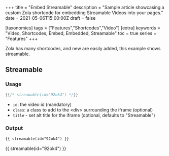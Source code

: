 +++
title = "Embed Streamable"
description = "Sample article showcasing a custom Zola shortcode for embedding Streamable Videos into your pages."
date = 2021-05-06T15:00:00Z
draft = false

[taxonomies]
tags = ["Features","Shortcodes","Video"]
[extra]
keywords = "Video, Shortcodes, Embed, Embedded, Streamable"
toc = true
series = "Features"
+++

Zola has many shortcodes, and new are easily added, this example shows streamable.
<!-- more -->

## Streamable

### Usage

```rs
{{/* streamable(id="92ok4") */}}
```

- `id`: the video id (mandatory)
- `class`: a class to add to the &lt;div&gt; surrounding the iframe (optional)
- `title` - set alt title for the iframe (optional, defaults to "Streamable")

### Output

```html
{{ streamable(id="92ok4") }}
```
{{ streamable(id="92ok4") }}

